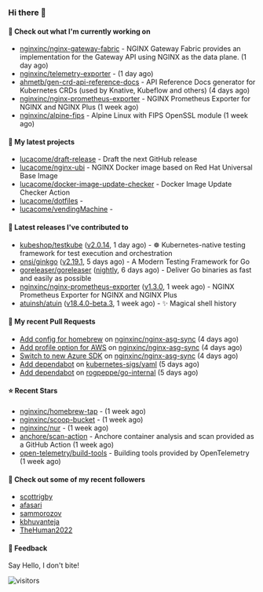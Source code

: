 ### Hi there 👋

#### 👷 Check out what I'm currently working on

- [nginxinc/nginx-gateway-fabric](https://github.com/nginxinc/nginx-gateway-fabric) - NGINX Gateway Fabric provides an implementation for the Gateway API using NGINX as the data plane. (1 day ago)
- [nginxinc/telemetry-exporter](https://github.com/nginxinc/telemetry-exporter) -  (1 day ago)
- [ahmetb/gen-crd-api-reference-docs](https://github.com/ahmetb/gen-crd-api-reference-docs) - API Reference Docs generator for Kubernetes CRDs (used by Knative, Kubeflow and others) (4 days ago)
- [nginxinc/nginx-prometheus-exporter](https://github.com/nginxinc/nginx-prometheus-exporter) - NGINX Prometheus Exporter for NGINX and NGINX Plus (1 week ago)
- [nginxinc/alpine-fips](https://github.com/nginxinc/alpine-fips) - Alpine Linux with FIPS OpenSSL module (1 week ago)

#### 🌱 My latest projects

- [lucacome/draft-release](https://github.com/lucacome/draft-release) - Draft the next GitHub release
- [lucacome/nginx-ubi](https://github.com/lucacome/nginx-ubi) - NGINX Docker image based on Red Hat Universal Base Image
- [lucacome/docker-image-update-checker](https://github.com/lucacome/docker-image-update-checker) - Docker Image Update Checker Action
- [lucacome/dotfiles](https://github.com/lucacome/dotfiles) - 
- [lucacome/vendingMachine](https://github.com/lucacome/vendingMachine) - 

#### 🔭 Latest releases I've contributed to

- [kubeshop/testkube](https://github.com/kubeshop/testkube) ([v2.0.14](https://github.com/kubeshop/testkube/releases/tag/v2.0.14), 1 day ago) - ☸️ Kubernetes-native testing framework for test execution and orchestration
- [onsi/ginkgo](https://github.com/onsi/ginkgo) ([v2.19.1](https://github.com/onsi/ginkgo/releases/tag/v2.19.1), 5 days ago) - A Modern Testing Framework for Go
- [goreleaser/goreleaser](https://github.com/goreleaser/goreleaser) ([nightly](https://github.com/goreleaser/goreleaser/releases/tag/nightly), 6 days ago) - Deliver Go binaries as fast and easily as possible
- [nginxinc/nginx-prometheus-exporter](https://github.com/nginxinc/nginx-prometheus-exporter) ([v1.3.0](https://github.com/nginxinc/nginx-prometheus-exporter/releases/tag/v1.3.0), 1 week ago) - NGINX Prometheus Exporter for NGINX and NGINX Plus
- [atuinsh/atuin](https://github.com/atuinsh/atuin) ([v18.4.0-beta.3](https://github.com/atuinsh/atuin/releases/tag/v18.4.0-beta.3), 1 week ago) - ✨ Magical shell history

#### 🔨 My recent Pull Requests

- [Add config for homebrew](https://github.com/nginxinc/nginx-asg-sync/pull/731) on [nginxinc/nginx-asg-sync](https://github.com/nginxinc/nginx-asg-sync) (4 days ago)
- [Add profile option for AWS](https://github.com/nginxinc/nginx-asg-sync/pull/730) on [nginxinc/nginx-asg-sync](https://github.com/nginxinc/nginx-asg-sync) (4 days ago)
- [Switch to new Azure SDK](https://github.com/nginxinc/nginx-asg-sync/pull/729) on [nginxinc/nginx-asg-sync](https://github.com/nginxinc/nginx-asg-sync) (4 days ago)
- [Add dependabot](https://github.com/kubernetes-sigs/yaml/pull/113) on [kubernetes-sigs/yaml](https://github.com/kubernetes-sigs/yaml) (5 days ago)
- [Add dependabot](https://github.com/rogpeppe/go-internal/pull/267) on [rogpeppe/go-internal](https://github.com/rogpeppe/go-internal) (5 days ago)

#### ⭐ Recent Stars

- [nginxinc/homebrew-tap](https://github.com/nginxinc/homebrew-tap) -  (1 week ago)
- [nginxinc/scoop-bucket](https://github.com/nginxinc/scoop-bucket) -  (1 week ago)
- [nginxinc/nur](https://github.com/nginxinc/nur) -  (1 week ago)
- [anchore/scan-action](https://github.com/anchore/scan-action) - Anchore container analysis and scan provided as a GitHub Action (1 week ago)
- [open-telemetry/build-tools](https://github.com/open-telemetry/build-tools) - Building tools provided by OpenTelemetry (1 week ago)

#### 👯 Check out some of my recent followers

- [scottrigby](https://github.com/scottrigby)
- [afasari](https://github.com/afasari)
- [sammorozov](https://github.com/sammorozov)
- [kbhuvanteja](https://github.com/kbhuvanteja)
- [TheHuman2022](https://github.com/TheHuman2022)

#### 💬 Feedback

Say Hello, I don't bite!

![visitors](https://visitor-badge.laobi.icu/badge?page_id=lucacome.visitor-badge)
#
